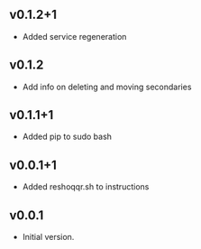 ## v0.1.2+1

- Added service regeneration

## v0.1.2

- Add info on deleting and moving secondaries

## v0.1.1+1

- Added pip to sudo bash

## v0.0.1+1

- Added reshoqqr.sh to instructions

## v0.0.1

- Initial version.
